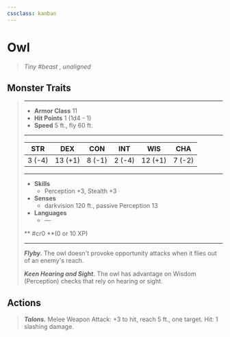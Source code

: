 ```yaml
---
cssclass: kanban
---
```


# Owl
>*Tiny #beast , unaligned*
## Monster Traits
>___
>- **Armor Class** 11
>- **Hit Points** 1 (1d4 - 1)
>- **Speed** 5 ft., fly 60 ft.
>___
>|STR|DEX|CON|INT|WIS|CHA|
>|:---:|:---:|:---:|:---:|:---:|:---:|
>|3 (-4)|13 (+1)|8 (-1)|2 (-4)|12 (+1)|7 (-2)|
>___
>- **Skills**
>	 - Perception +3, Stealth +3
>- **Senses**
>	 - darkvision 120 ft., passive Perception 13
>- **Languages**
>	 - —
>
> ** #cr0 **(0 or 10 XP)
>___
>***Flyby.*** The owl doesn't provoke opportunity attacks when it flies out of an enemy's reach.  
>
>***Keen Hearing and Sight.*** The owl has advantage on Wisdom (Perception) checks that rely on hearing or sight.  
>
## Actions
>***Talons.*** Melee Weapon Attack: +3 to hit, reach 5 ft., one target. Hit: 1 slashing damage.